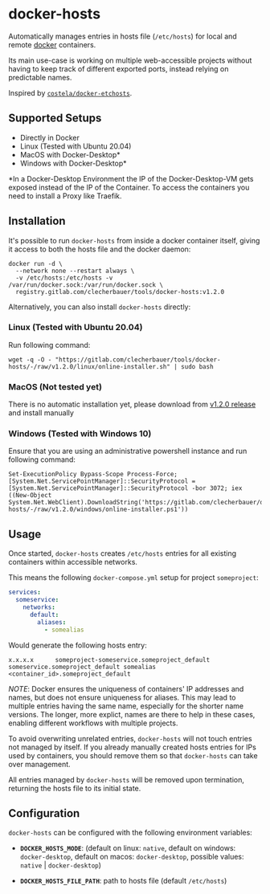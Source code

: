 # docker-hosts

Automatically manages entries in hosts file (`/etc/hosts`) for local and remote [docker](https://docker.io/) containers.

Its main use-case is working on multiple web-accessible projects without having to keep track of different exported ports, instead relying on predictable names.

Inspired by [`costela/docker-etchosts`](https://github.com/costela/docker-etchosts).

## Supported Setups
- Directly in Docker
- Linux (Tested with Ubuntu 20.04) 
- MacOS with Docker-Desktop*
- Windows with Docker-Desktop*

*In a Docker-Desktop Environment the IP of the Docker-Desktop-VM gets exposed instead of the IP of the Container. To access the containers you need to install a Proxy like Traefik.

## Installation

It's possible to run `docker-hosts` from inside a docker container itself, giving it access to both the hosts file and the docker daemon:
```
docker run -d \
  --network none --restart always \
  -v /etc/hosts:/etc/hosts -v /var/run/docker.sock:/var/run/docker.sock \
  registry.gitlab.com/clecherbauer/tools/docker-hosts:v1.2.0
```

Alternatively, you can also install `docker-hosts` directly:

### Linux (Tested with Ubuntu 20.04)
Run following command:
```
wget -q -O - "https://gitlab.com/clecherbauer/tools/docker-hosts/-/raw/v1.2.0/linux/online-installer.sh" | sudo bash
```

### MacOS (Not tested yet)

There is no automatic installation yet, please download from [v1.2.0 release](https://gitlab.com/clecherbauer/tools/docker-hosts/-/releases/v1.2.0) and install manually


### Windows (Tested with Windows 10)
Ensure that you are using an administrative powershell instance and run following command:

```
Set-ExecutionPolicy Bypass-Scope Process-Force;[System.Net.ServicePointManager]::SecurityProtocol = [System.Net.ServicePointManager]::SecurityProtocol -bor 3072; iex ((New-Object System.Net.WebClient).DownloadString('https://gitlab.com/clecherbauer/docker-hosts/-/raw/v1.2.0/windows/online-installer.ps1'))
```


## Usage

Once started, `docker-hosts` creates `/etc/hosts` entries for all existing containers within accessible networks.

This means the following `docker-compose.yml` setup for project `someproject`:
```yaml
services:
  someservice:
    networks:
      default:
        aliases:
          - somealias
```
Would generate the following hosts entry:
```
x.x.x.x      someproject-someservice.someproject_default someservice.someproject_default somealias <container_id>.someproject_default
```

_NOTE_: Docker ensures the uniqueness of containers' IP addresses and names, but does not ensure uniqueness for aliases. This may lead to multiple entries having the same name, especially for the shorter name versions. The longer, more explict, names are there to help in these cases, enabling different workflows with multiple projects.

To avoid overwriting unrelated entries, `docker-hosts` will not touch entries not managed by itself. If you already manually created hosts entries for IPs used by containers, you should remove them so that `docker-hosts` can take over management.

All entries managed by `docker-hosts` will be removed upon termination, returning the hosts file to its initial state.

## Configuration

`docker-hosts` can be configured with the following environment variables:

- **`DOCKER_HOSTS_MODE`**: (default on linux: `native`, default on windows: `docker-desktop`, default on macos: `docker-desktop`, possible values: `native` | `docker-desktop`)

- **`DOCKER_HOSTS_FILE_PATH`**: path to hosts file (default `/etc/hosts`)
